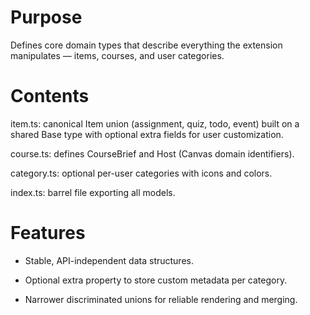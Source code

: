 # Purpose

Defines core domain types that describe everything the extension manipulates — items, courses, and user categories.

# Contents

item.ts: canonical Item union (assignment, quiz, todo, event) built on a shared Base type with optional extra fields for user customization.

course.ts: defines CourseBrief and Host (Canvas domain identifiers).

category.ts: optional per-user categories with icons and colors.

index.ts: barrel file exporting all models.

# Features

- Stable, API-independent data structures.

- Optional extra property to store custom metadata per category.

- Narrower discriminated unions for reliable rendering and merging.
